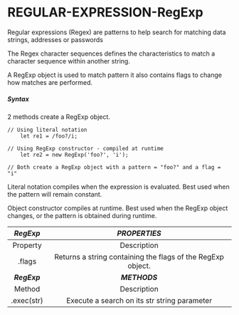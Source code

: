 # REGULAR-EXPRESSION-RegExp

Regular expressions (Regex) are patterns to help search for matching data strings, addresses or passwords 

The Regex character sequences defines the characteristics to match a character sequence within another string.

A RegExp object is used to match pattern it also contains flags to change how matches are performed.

##### Syntax
2 methods create a RegExp object.

    // Using literal notation
        let re1 = /foo?/i;

    // Using RegExp constructor - compiled at runtime
        let re2 = new RegExp('foo?', 'i');

    // Both create a RegExp object with a pattern = "foo?" and a flag = "i"

Literal notation compiles when the expression is evaluated. Best used when the pattern will remain constant.

Object constructor compiles at runtime. Best used when the RegExp object changes, or the pattern is obtained during runtime.


|***RegExp*** | ***PROPERTIES***|
|:---:|:---:|
|Property |	Description|
|.flags |	Returns a string containing the flags of the RegExp object.|
|***RegExp***| ***METHODS***|
|Method|	Description|
|.exec(str)|	Execute a search on its str string parameter|



